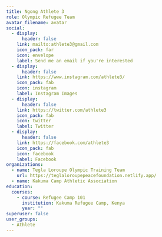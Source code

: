 ```yaml
---
title: Ngong Athlete 3
role: Olympic Refugee Team
avatar_filename: avatar
social:
  - display:
      header: false
    link: mailto:athlete3@gmail.com
    icon_pack: far
    icon: envelope
    label: Send me an email if you're interested
  - display:
      header: false
    link: https://www.instagram.com/athlete3/
    icon_pack: fab
    icon: instagram
    label: Instagram Images
  - display:
      header: false
    link: https://twitter.com/athlete3
    icon_pack: fab
    icon: twitter
    label: Twitter
  - display:
      header: false
    link: https://facebook.com/athlete3
    icon_pack: fab
    icon: facebook
    label: Facebook
organizations:
  - name: Tegla Loroupe Olympic Training Team
    url: https://teglaloroupepeacefoundation.netlify.app/
  - name: Kakuma Camp Athletic Association
education:
  courses:
    - course: Refugee Camp 101
      institution: Kakuma Refugee Camp, Kenya
      year: ""
superuser: false
user_groups:
  - Athlete
---
```

